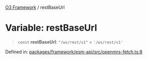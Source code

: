 [O3 Framework](../API.md) / restBaseUrl

# Variable: restBaseUrl

> `const` **restBaseUrl**: `"/ws/rest/v1"` = `'/ws/rest/v1'`

Defined in: [packages/framework/esm-api/src/openmrs-fetch.ts:8](https://github.com/openmrs/openmrs-esm-core/blob/85cde3ce59cd3d29230c98040a3f53525e808725/packages/framework/esm-api/src/openmrs-fetch.ts#L8)
